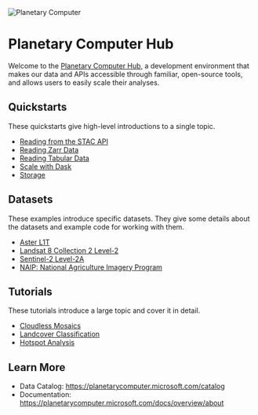 <img src="https://ai4edatasetspublicassets.blob.core.windows.net/assets/aod_images/planetary_computer_header_800w.png" alt="Planetary Computer"/>

# Planetary Computer Hub

Welcome to the [Planetary Computer Hub](http://planetarycomputer.microsoft.com/compute), a development environment that makes our data and APIs accessible through familiar, open-source tools, and allows users to easily scale their analyses.

## Quickstarts

These quickstarts give high-level introductions to a single topic.

* [Reading from the STAC API](quickstarts/reading-stac.ipynb)
* [Reading Zarr Data](quickstarts/reading-zarr-data.ipynb)
* [Reading Tabular Data](quickstarts/reading-tabular-data.ipynb)
* [Scale with Dask](quickstarts/scale-with-dask.ipynb)
* [Storage](quickstarts/storage.ipynb)

## Datasets

These examples introduce specific datasets. They give some details about the datasets and example code for working with them.

* [Aster L1T](datasets/aster-l1t/aster-l1t-example.ipynb)
* [Landsat 8 Collection 2 Level-2](datasets/landsat-8-c2-l2/landsat-8-c2-l2-example.ipynb)
* [Sentinel-2 Level-2A](datasets/sentinel-2-l2a/sentinel-2-l2a-example.ipynb)
* [NAIP: National Agriculture Imagery Program](datasets/naip/naip-example.ipynb)

## Tutorials

These tutorials introduce a large topic and cover it in detail.

* [Cloudless Mosaics](tutorials/cloudless-mosaic-sentinel2.ipynb)
* [Landcover Classification](tutorials/landcover.ipynb)
* [Hotspot Analysis](tutorials/ndvi_hotspots.ipynb)

## Learn More

* Data Catalog: https://planetarycomputer.microsoft.com/catalog
* Documentation: https://planetarycomputer.microsoft.com/docs/overview/about


